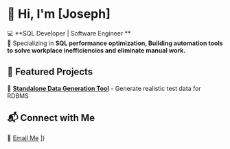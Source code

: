 # 👋 Hi, I'm [Joseph]  
💻 **SQL Developer | Software Engineer **  
🔹 Specializing in **SQL performance optimization, Building automation tools to solve workplace inefficiencies and eliminate manual work.**  

## 🚀 Featured Projects  
📌 [**Standalone Data Generation Tool**](https://github.com/yourrepo) - Generate realistic test data for RDBMS  
<!--  [**SQL Query Optimizer Helper**](https://github.com/yourrepo) - Analyze and improve SQL performance  -->
<!-- [**Power BI Dashboard Template**](https://github.com/yourrepo) - Customizable templates for business analytics -->  

## 📬 Connect with Me  
📧 [Email Me](mailto:lsw7tt@gmail.com) ])  

<!--
## 🌐 Socials:
[![Instagram](https://img.shields.io/badge/Instagram-%23E4405F.svg?logo=Instagram&logoColor=white)](https://instagram.com/@waneeplay) 

# 💻 Tech Stack:
![C](https://img.shields.io/badge/c-%2300599C.svg?style=for-the-badge&logo=c&logoColor=white) ![C#](https://img.shields.io/badge/c%23-%23239120.svg?style=for-the-badge&logo=csharp&logoColor=white) ![C++](https://img.shields.io/badge/c++-%2300599C.svg?style=for-the-badge&logo=c%2B%2B&logoColor=white) ![Java](https://img.shields.io/badge/java-%23ED8B00.svg?style=for-the-badge&logo=openjdk&logoColor=white) ![.Net](https://img.shields.io/badge/.NET-5C2D91?style=for-the-badge&logo=.net&logoColor=white) ![Anaconda](https://img.shields.io/badge/Anaconda-%2344A833.svg?style=for-the-badge&logo=anaconda&logoColor=white) ![Python](https://img.shields.io/badge/python-3670A0?style=for-the-badge&logo=python&logoColor=ffdd54) ![MicrosoftSQLServer](https://img.shields.io/badge/Microsoft%20SQL%20Server-CC2927?style=for-the-badge&logo=microsoft%20sql%20server&logoColor=white) ![Power Bi](https://img.shields.io/badge/power_bi-F2C811?style=for-the-badge&logo=powerbi&logoColor=black) ![Confluence](https://img.shields.io/badge/confluence-%23172BF4.svg?style=for-the-badge&logo=confluence&logoColor=white) ![Jira](https://img.shields.io/badge/jira-%230A0FFF.svg?style=for-the-badge&logo=jira&logoColor=white)
# 📊 GitHub Stats:
![](https://github-readme-stats.vercel.app/api?username=js34lee&theme=dark&hide_border=false&include_all_commits=true&count_private=true)<br/>
![](https://nirzak-streak-stats.vercel.app/?user=js34lee&theme=dark&hide_border=false)<br/>
![](https://github-readme-stats.vercel.app/api/top-langs/?username=js34lee&theme=dark&hide_border=false&include_all_commits=true&count_private=true&layout=compact)
-->
<!--
### 🔝 Top Contributed Repo
![](https://github-contributor-stats.vercel.app/api?username=js34lee&limit=5&theme=dark&combine_all_yearly_contributions=true)

---
[![](https://visitcount.itsvg.in/api?id=js34lee&icon=0&color=0)](https://visitcount.itsvg.in)
-->
<!--
<picture>
  <source media="(prefers-color-scheme: dark)" srcset="https://raw.githubusercontent.com/js34lee/js34lee/output/github-snake-dark.svg" />
  <source media="(prefers-color-scheme: light)" srcset="https://raw.githubusercontent.com/js34lee/js34lee/output/github-snake.svg" />
  <img alt="github-snake" src="https://raw.githubusercontent.com/js34lee/js34lee/output/github-snake.svg" />
</picture>
-->

<!-- Proudly created with GPRM ( https://gprm.itsvg.in ) -->
